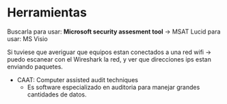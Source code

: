 # Herramientas

Buscarla para usar: **Microsoft security assesment tool** $\longrightarrow$ MSAT
Lucid para usar: MS Visio

Si tuviese que averiguar que equipos estan conectados a una red wifi $\longrightarrow$ puedo escanear con el Wireshark la red, y ver que direcciones ips estan enviando paquetes.

- CAAT: Computer assisted audit techniques
  - Es software especializado en auditoria para manejar grandes cantidades de datos.

